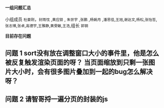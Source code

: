 #### 一组问题汇总

小组成员 `杜豪刚`，`封雨忱` ,`黄应锁` , `朱世宇` ,`张鹏` ,`杨婉月` ,`潘思佳`,`王旭`,`谢达文`,`杨松`,`张怡哲`,`张志博`,`张卓`,`高德宇`,`王雅静`,`黄雯敏`,`王浩`,组长 `郭钢`

**目前存在问题**

## 问题 1 sort没有放在调整窗口大小的事件里，他是怎么被反复触发渲染页面的呀？ 当页面缩放到只剩一张图片大小时，会有很多图片叠加到一起的bug怎么解决呀？

## 问题 2 请智哥捋一遍分页的封装的js
